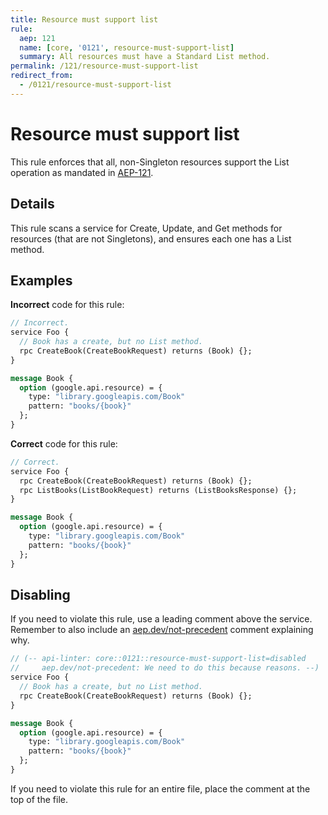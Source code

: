```yaml
---
title: Resource must support list
rule:
  aep: 121
  name: [core, '0121', resource-must-support-list]
  summary: All resources must have a Standard List method.
permalink: /121/resource-must-support-list
redirect_from:
  - /0121/resource-must-support-list
---
```


# Resource must support list

This rule enforces that all, non-Singleton resources support the List operation
as mandated in [AEP-121][].

## Details

This rule scans a service for Create, Update, and Get methods for resources
(that are not Singletons), and ensures each one has a List method.

## Examples

**Incorrect** code for this rule:

```proto
// Incorrect.
service Foo {
  // Book has a create, but no List method.
  rpc CreateBook(CreateBookRequest) returns (Book) {};
}

message Book {
  option (google.api.resource) = {
    type: "library.googleapis.com/Book"
    pattern: "books/{book}"
  };
}
```

**Correct** code for this rule:

```proto
// Correct.
service Foo {
  rpc CreateBook(CreateBookRequest) returns (Book) {};
  rpc ListBooks(ListBookRequest) returns (ListBooksResponse) {};
}

message Book {
  option (google.api.resource) = {
    type: "library.googleapis.com/Book"
    pattern: "books/{book}"
  };
}
```

## Disabling

If you need to violate this rule, use a leading comment above the service.
Remember to also include an [aep.dev/not-precedent][] comment explaining why.

```proto
// (-- api-linter: core::0121::resource-must-support-list=disabled
//     aep.dev/not-precedent: We need to do this because reasons. --)
service Foo {
  // Book has a create, but no List method.
  rpc CreateBook(CreateBookRequest) returns (Book) {};
}

message Book {
  option (google.api.resource) = {
    type: "library.googleapis.com/Book"
    pattern: "books/{book}"
  };
}
```

If you need to violate this rule for an entire file, place the comment at the
top of the file.

[aep-121]: https://aep.dev/121
[aep.dev/not-precedent]: https://aep.dev/not-precedent